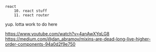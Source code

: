 	react
		10. react stuff
		11. react router
		
yup.  lotta work to do here

https://www.youtube.com/watch?v=4anAwXYqLG8
	https://medium.com/@dan_abramov/mixins-are-dead-long-live-higher-order-components-94a0d2f9e750
